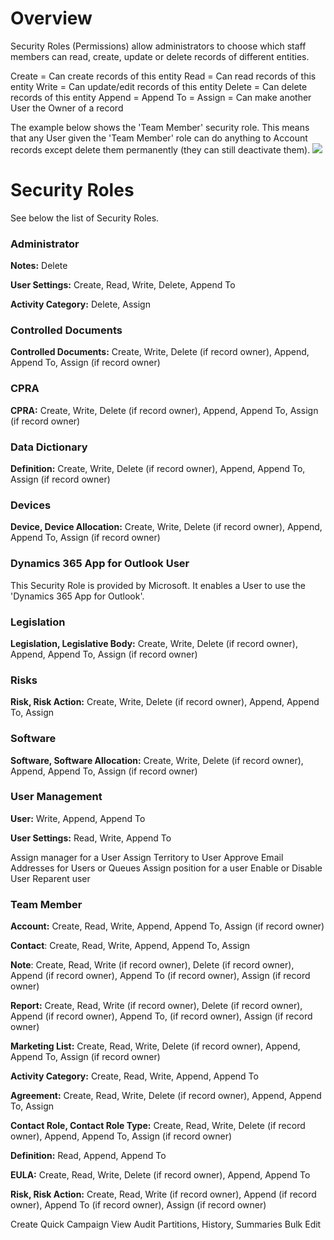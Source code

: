 # Overview

Security Roles (Permissions) allow administrators to choose which staff members can read, create, update or delete records of different entities.

Create = Can create records of this entity
Read = Can read records of this entity
Write = Can update/edit records of this entity
Delete = Can delete records of this entity
Append = 
Append To = 
Assign = Can make another User the Owner of a record

The example below shows the 'Team Member' security role. This means that any User given the 'Team Member' role can do anything to Account records except delete them permanently (they can still deactivate them). 
<img src="../img/sec-roles-example.png" />

# Security Roles

See below the list of Security Roles.

### Administrator
**Notes:** Delete

**User Settings:** Create, Read, Write, Delete, Append To

**Activity Category:** Delete, Assign

### Controlled Documents
**Controlled Documents:** Create, Write, Delete (if record owner), Append, Append To, Assign (if record owner)

### CPRA
**CPRA:** Create, Write, Delete (if record owner), Append, Append To, Assign (if record owner)

### Data Dictionary
**Definition:** Create, Write, Delete (if record owner), Append, Append To, Assign (if record owner)

### Devices
**Device, Device Allocation:** Create, Write, Delete (if record owner), Append, Append To, Assign (if record owner)

### Dynamics 365 App for Outlook User

This Security Role is provided by Microsoft. It enables a User to use the 'Dynamics 365 App for Outlook'.

### Legislation
**Legislation, Legislative Body:** Create, Write, Delete (if record owner), Append, Append To, Assign (if record owner)

### Risks
**Risk, Risk Action:** Create, Write, Delete (if record owner), Append, Append To, Assign

### Software
**Software, Software Allocation:** Create, Write, Delete (if record owner), Append, Append To, Assign (if record owner)

### User Management
**User:** Write, Append, Append To

**User Settings:** Read, Write, Append To

Assign manager for a User
Assign Territory to User
Approve Email Addresses for Users or Queues
Assign position for a user
Enable or Disable User
Reparent user

### Team Member
**Account:** Create, Read, Write, Append, Append To, Assign (if record owner)

**Contact**: Create, Read, Write, Append, Append To, Assign

**Note**: Create, Read, Write (if record owner), Delete (if record owner), Append (if record owner), Append To (if record owner), Assign (if record owner)

**Report:** Create, Read, Write (if record owner), Delete (if record owner), Append (if record owner), Append To, (if record owner), Assign (if record owner)

**Marketing List:** Create, Read, Write, Delete (if record owner), Append, Append To, Assign (if record owner)

**Activity Category:** Create, Read, Write, Append, Append To

**Agreement:** Create, Read, Write, Delete (if record owner), Append, Append To, Assign

**Contact Role, Contact Role Type:** Create, Read, Write, Delete (if record owner), Append, Append To, Assign (if record owner)

**Definition:** Read, Append, Append To

**EULA:** Create, Read, Write, Delete (if record owner), Append, Append To

**Risk, Risk Action:** Create, Read, Write (if record owner), Append (if record owner), Append To (if record owner), Assign (if record owner)

Create Quick Campaign
View Audit Partitions, History, Summaries
Bulk Edit
